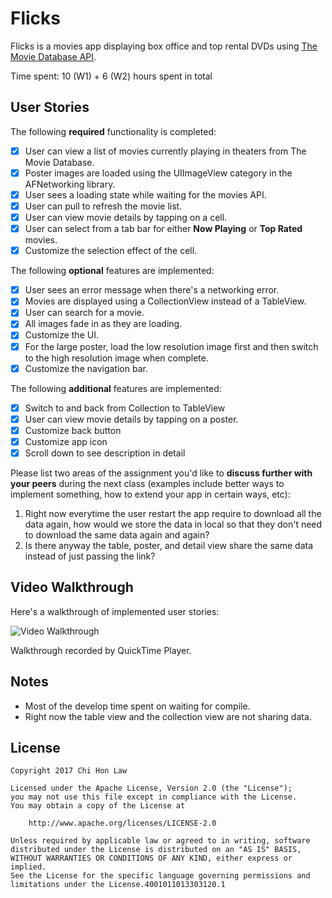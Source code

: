 # Flicks

Flicks is a movies app displaying box office and top rental DVDs using [The Movie Database API](http://docs.themoviedb.apiary.io/#).

Time spent: 10 (W1) + 6 (W2) hours spent in total

## User Stories

The following **required** functionality is completed:

- [X] User can view a list of movies currently playing in theaters from The Movie Database.
- [X] Poster images are loaded using the UIImageView category in the AFNetworking library.
- [X] User sees a loading state while waiting for the movies API.
- [X] User can pull to refresh the movie list.
- [X] User can view movie details by tapping on a cell.
- [X] User can select from a tab bar for either **Now Playing** or **Top Rated** movies.
- [X] Customize the selection effect of the cell.

The following **optional** features are implemented:

- [X] User sees an error message when there's a networking error.
- [X] Movies are displayed using a CollectionView instead of a TableView.
- [X] User can search for a movie.
- [X] All images fade in as they are loading.
- [X] Customize the UI.
- [X] For the large poster, load the low resolution image first and then switch to the high resolution image when complete.
- [X] Customize the navigation bar.

The following **additional** features are implemented:

- [X] Switch to and back from Collection to TableView
- [X] User can view movie details by tapping on a poster.
- [X] Customize back button
- [X] Customize app icon
- [X] Scroll down to see description in detail

Please list two areas of the assignment you'd like to **discuss further with your peers** during the next class (examples include better ways to implement something, how to extend your app in certain ways, etc):

1. Right now everytime the user restart the app require to download all the data again, how would we store the data in local so that they don't need to download the same data again and again?
2. Is there anyway the table, poster, and detail view share the same data instead of just passing the link?

## Video Walkthrough 

Here's a walkthrough of implemented user stories:

<img src='http://i.imgur.com/rKHCFOr.gif' title='Video Walkthrough' width='' alt='Video Walkthrough' />

Walkthrough recorded by QuickTime Player.

## Notes

- Most of the develop time spent on waiting for compile.
- Right now the table view and the collection view are not sharing data.


## License

    Copyright 2017 Chi Hon Law

    Licensed under the Apache License, Version 2.0 (the "License");
    you may not use this file except in compliance with the License.
    You may obtain a copy of the License at

        http://www.apache.org/licenses/LICENSE-2.0

    Unless required by applicable law or agreed to in writing, software
    distributed under the License is distributed on an "AS IS" BASIS,
    WITHOUT WARRANTIES OR CONDITIONS OF ANY KIND, either express or implied.
    See the License for the specific language governing permissions and
    limitations under the License.4001011013303120.1

